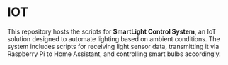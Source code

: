 # IOT
This repository hosts the scripts for **SmartLight Control System**, an IoT solution designed to automate lighting based on ambient conditions. The system includes scripts for receiving light sensor data, transmitting it via Raspberry Pi to Home Assistant, and controlling smart bulbs accordingly.
